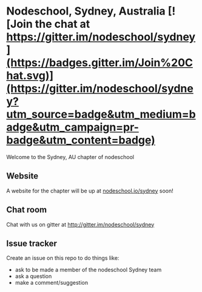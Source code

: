 Nodeschool, Sydney, Australia [![Join the chat at https://gitter.im/nodeschool/sydney](https://badges.gitter.im/Join%20Chat.svg)](https://gitter.im/nodeschool/sydney?utm_source=badge&utm_medium=badge&utm_campaign=pr-badge&utm_content=badge)
=====================================

Welcome to the Sydney, AU chapter of nodeschool

## Website
A website for the chapter will be up at [nodeschool.io/sydney](http://nodeschool.io/sydney) soon!

## Chat room
Chat with us on gitter at http://gitter.im/nodeschool/sydney

## Issue tracker
Create an issue on this repo to do things like:

- ask to be made a member of the nodeschool Sydney team
- ask a question
- make a comment/suggestion
